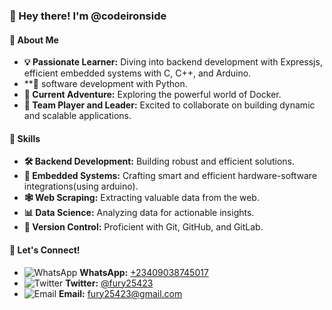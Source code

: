 ### 👋 Hey there! I'm @codeironside

#### 🚀 About Me
- **💡 Passionate Learner:** Diving into backend development with Expressjs, efficient embedded systems with C, C++, and Arduino.
- **👀 software development with Python.
- **🌱 Current Adventure:** Exploring the powerful world of Docker.
- **🤝 Team Player and Leader:** Excited to collaborate on building dynamic and scalable applications.

#### 🔧 Skills
- **🛠️ Backend Development:** Building robust and efficient solutions.
- **🔌 Embedded Systems:** Crafting smart and efficient hardware-software integrations(using arduino).
- **🕸️ Web Scraping:** Extracting valuable data from the web.
- **📊 Data Science:** Analyzing data for actionable insights.
- **🔄 Version Control:** Proficient with Git, GitHub, and GitLab.

#### 💬 Let's Connect!
- ![WhatsApp](https://img.icons8.com/color/20/000000/whatsapp--v1.png) **WhatsApp:** [+23409038745017](https://wa.me/message/LAH2PAVOTVTWA1)
- ![Twitter](https://img.icons8.com/color/20/000000/twitter--v1.png) **Twitter:** [@fury25423](https://twitter.com/fury25423)
- ![Email](https://img.icons8.com/color/20/000000/email.png) **Email:** [fury25423@gmail.com](mailto:fury25423@gmail.com)


<!---
codeironside/codeironside is a ✨ special ✨ repository because its `README.md` (this file) appears on your GitHub profile.
You can click the Preview link to take a look at your changes.
--->
